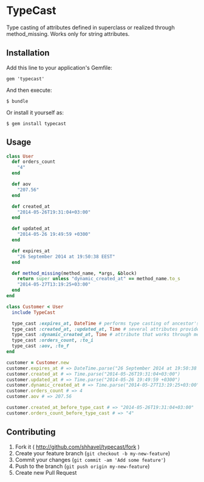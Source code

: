 # TypeCast

Type casting of attributes defined in superclass or realized through method_missing. Works only for string attributes.

## Installation

Add this line to your application's Gemfile:

    gem 'typecast'

And then execute:

    $ bundle

Or install it yourself as:

    $ gem install typecast

## Usage

```ruby
class User
  def orders_count
    "4"
  end

  def aov
    "207.56"
  end

  def created_at
    "2014-05-26T19:31:04+03:00" 
  end

  def updated_at
    "2014-05-26 19:49:59 +0300"
  end

  def expires_at 
    "26 September 2014 at 19:50:38 EEST"
  end

  def method_missing(method_name, *args, &block)
    return super unless "dynamic_created_at" == method_name.to_s
    "2014-05-27T13:19:25+03:00"
  end
end

class Customer < User
  include TypeCast

  type_cast :expires_at, DateTime # performs type casting of ancestor's instance method with object which respond_to? parse method
  type_cast :created_at, :updated_at, Time # several attributes provided at once
  type_cast :dynamic_created_at, Time # attribute that works through method_missing
  type_cast :orders_count, :to_i
  type_cast :aov, :to_f
end

customer = Customer.new
customer.expires_at # => DateTime.parse("26 September 2014 at 19:50:38 EEST")
customer.created_at # => Time.parse("2014-05-26T19:31:04+03:00")
customer.updated_at # => Time.parse("2014-05-26 19:49:59 +0300")
customer.dynamic_created_at # => Time.parse("2014-05-27T13:19:25+03:00")
customer.orders_count # => 4
customer.aov # => 207.56

customer.created_at_before_type_cast # => "2014-05-26T19:31:04+03:00"
customer.orders_count_before_type_cast # => "4"
```

## Contributing

1. Fork it ( http://github.com/shhavel/typecast/fork )
2. Create your feature branch (`git checkout -b my-new-feature`)
3. Commit your changes (`git commit -am 'Add some feature'`)
4. Push to the branch (`git push origin my-new-feature`)
5. Create new Pull Request
